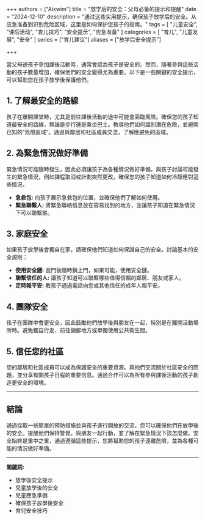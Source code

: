 +++
authors = ["Aixwim"]
title = "放学后的安全：父母必备的提示和提醒"
date = "2024-12-10"
description = "通过这些实用提示，确保孩子放学后的安全。从应急准备到识别危险区域，这里是如何保护您孩子的指南。"
tags = [
  "儿童安全",
  "课后活动",
  "育儿技巧",
  "安全提示",
  "应急准备"
]
categories = [
  "育儿",
  "儿童发展",
  "安全"
]
series = ["育儿建议"]
aliases = ["放学后安全提示"]

+++

當父母送孩子參加課後活動時，通常會認為孩子是安全的。然而，隨著參與這些活動的孩子數量增加，確保他們的安全變得尤為重要。以下是一些關鍵的安全提示，可以幫助您在孩子放學後保護他們。

<!--more-->

## 1. **了解最安全的路線**

孩子在離開課堂時，尤其是前往課後活動的途中可能會面臨風險。確保您的孩子知道最安全的路線，無論是步行還是乘坐巴士。教導他們如何識別潛在危險，並避開已知的“危險區域”。通過與鄰居和社區成員交流，了解應避免的區域。

## 2. **為緊急情況做好準備**

緊急情況可能隨時發生，因此必須讓孩子為各種情況做好準備。與孩子討論可能發生的緊急情況，例如課程取消或計劃突然更改。確保您的孩子知道如何冷靜應對這些情況。

- **急救包:** 向孩子展示急救包的位置，並確保他們了解如何使用。
- **緊急聯繫人:** 將緊急聯絡信息放在容易找到的地方，並讓孩子知道在緊急情況下可以聯繫誰。

## 3. **家庭安全**

如果孩子放學後會獨自在家，請確保他們知道如何保證自己的安全。討論基本的安全規則：

- **使用安全鏈:** 進門後隨時鎖上門，如果可能，使用安全鏈。
- **聯繫信任的人:** 讓孩子知道可以聯繫哪些值得信賴的鄰居、朋友或家人。
- **定時報平安:** 教孩子通過電話向您或其他信任的成年人報平安。

## 4. **團隊安全**

孩子在團隊中會更安全，因此鼓勵他們放學後與朋友在一起，特別是在離開活動場所時。避免獨自行走、前往偏僻地方或單獨使用公共衛生間。

## 5. **信任您的社區**

您的鄰居和社區成員可以成為保護安全的重要資源。與他們交流關於社區安全的問題，並分享有關孩子日程的重要信息。通過合作可以為所有參與課後活動的孩子創造更安全的環境。

---

## 結論

通過採取一些簡單的預防措施並與孩子進行開放的交流，您可以確保他們在放學後的安全。提醒他們保持警覺，與朋友一起行動，並了解在緊急情況下該怎麼做。安全始終是重中之重，通過遵循這些提示，您將幫助您的孩子遠離危險，並為各種可能的情況做好準備。

---


**關鍵詞:**
- 放學後安全提示
- 兒童放學後的安全
- 兒童應急準備
- 確保孩子放學後安全
- 育兒安全技巧
